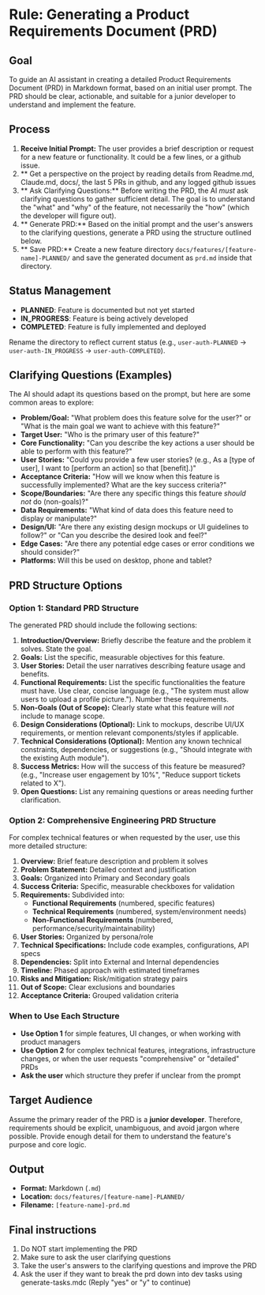 # Rule: Generating a Product Requirements Document (PRD)

## Goal

To guide an AI assistant in creating a detailed Product Requirements Document (PRD) in Markdown format, based on an initial user prompt. The PRD should be clear, actionable, and suitable for a junior developer to understand and implement the feature.

## Process

1. **Receive Initial Prompt:** The user provides a brief description or request for a new feature or functionality. It could be a few lines, or a github issue.
2. ** Get a perspective on the project by reading details from Readme.md, Claude.md, docs/, the last 5 PRs in github, and any logged github issues 
3. ** Ask Clarifying Questions:** Before writing the PRD, the AI *must* ask clarifying questions to gather sufficient detail. The goal is to understand the "what" and "why" of the feature, not necessarily the "how" (which the developer will figure out).
4. ** Generate PRD:** Based on the initial prompt and the user's answers to the clarifying questions, generate a PRD using the structure outlined below.
5. ** Save PRD:** Create a new feature directory `docs/features/[feature-name]-PLANNED/` and save the generated document as `prd.md` inside that directory.

## Status Management
- **PLANNED**: Feature is documented but not yet started
- **IN_PROGRESS**: Feature is being actively developed
- **COMPLETED**: Feature is fully implemented and deployed

Rename the directory to reflect current status (e.g., `user-auth-PLANNED` → `user-auth-IN_PROGRESS` → `user-auth-COMPLETED`).

## Clarifying Questions (Examples)

The AI should adapt its questions based on the prompt, but here are some common areas to explore:

*   **Problem/Goal:** "What problem does this feature solve for the user?" or "What is the main goal we want to achieve with this feature?"
*   **Target User:** "Who is the primary user of this feature?"
*   **Core Functionality:** "Can you describe the key actions a user should be able to perform with this feature?"
*   **User Stories:** "Could you provide a few user stories? (e.g., As a [type of user], I want to [perform an action] so that [benefit].)"
*   **Acceptance Criteria:** "How will we know when this feature is successfully implemented? What are the key success criteria?"
*   **Scope/Boundaries:** "Are there any specific things this feature *should not* do (non-goals)?"
*   **Data Requirements:** "What kind of data does this feature need to display or manipulate?"
*   **Design/UI:** "Are there any existing design mockups or UI guidelines to follow?" or "Can you describe the desired look and feel?"
*   **Edge Cases:** "Are there any potential edge cases or error conditions we should consider?"
*   **Platforms:** Will this be used on desktop, phone and tablet?

## PRD Structure Options

### Option 1: Standard PRD Structure

The generated PRD should include the following sections:

1.  **Introduction/Overview:** Briefly describe the feature and the problem it solves. State the goal.
2.  **Goals:** List the specific, measurable objectives for this feature.
3.  **User Stories:** Detail the user narratives describing feature usage and benefits.
4.  **Functional Requirements:** List the specific functionalities the feature must have. Use clear, concise language (e.g., "The system must allow users to upload a profile picture."). Number these requirements.
5.  **Non-Goals (Out of Scope):** Clearly state what this feature will *not* include to manage scope.
6.  **Design Considerations (Optional):** Link to mockups, describe UI/UX requirements, or mention relevant components/styles if applicable.
7.  **Technical Considerations (Optional):** Mention any known technical constraints, dependencies, or suggestions (e.g., "Should integrate with the existing Auth module").
8.  **Success Metrics:** How will the success of this feature be measured? (e.g., "Increase user engagement by 10%", "Reduce support tickets related to X").
9.  **Open Questions:** List any remaining questions or areas needing further clarification.

### Option 2: Comprehensive Engineering PRD Structure

For complex technical features or when requested by the user, use this more detailed structure:

1.  **Overview:** Brief feature description and problem it solves
2.  **Problem Statement:** Detailed context and justification
3.  **Goals:** Organized into Primary and Secondary goals
4.  **Success Criteria:** Specific, measurable checkboxes for validation
5.  **Requirements:** Subdivided into:
    - **Functional Requirements** (numbered, specific features)
    - **Technical Requirements** (numbered, system/environment needs)
    - **Non-Functional Requirements** (numbered, performance/security/maintainability)
6.  **User Stories:** Organized by persona/role
7.  **Technical Specifications:** Include code examples, configurations, API specs
8.  **Dependencies:** Split into External and Internal dependencies
9.  **Timeline:** Phased approach with estimated timeframes
10. **Risks and Mitigation:** Risk/mitigation strategy pairs
11. **Out of Scope:** Clear exclusions and boundaries
12. **Acceptance Criteria:** Grouped validation criteria

### When to Use Each Structure

- **Use Option 1** for simple features, UI changes, or when working with product managers
- **Use Option 2** for complex technical features, integrations, infrastructure changes, or when the user requests "comprehensive" or "detailed" PRDs
- **Ask the user** which structure they prefer if unclear from the prompt

## Target Audience

Assume the primary reader of the PRD is a **junior developer**. Therefore, requirements should be explicit, unambiguous, and avoid jargon where possible. Provide enough detail for them to understand the feature's purpose and core logic.

## Output
*   **Format:** Markdown (`.md`)
*   **Location:** `docs/features/[feature-name]-PLANNED/`
*   **Filename:** `[feature-name]-prd.md`

## Final instructions
1. Do NOT start implementing the PRD
2. Make sure to ask the user clarifying questions
3. Take the user's answers to the clarifying questions and improve the PRD
4. Ask the user if they want to break the prd down into dev tasks using generate-tasks.mdc (Reply "yes" or "y" to continue)